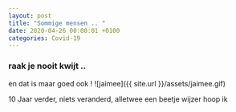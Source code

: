 ```yaml
---
layout: post
title: "Sommige mensen .. "
date: 2020-04-26 00:00:01 +0100
categories: Covid-19
---
```


### raak je nooit kwijt ..

en dat is maar goed ook !
![jaimee]({{ site.url }}/assets/jaimee.gif)

10 Jaar verder, niets veranderd, alletwee een beetje wijzer hoop ik
